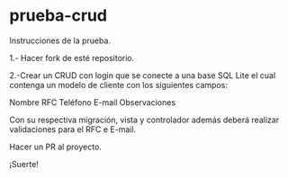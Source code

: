 # prueba-crud

Instrucciones de la prueba.


1.- Hacer fork de esté repositorio.

2.-Crear un CRUD con login que se conecte a una base SQL Lite el cual contenga un modelo de cliente con los siguientes campos:

Nombre
RFC
Teléfono
E-mail
Observaciones


Con su respectiva migración, vista y controlador además deberá realizar validaciones para el RFC e E-mail.

Hacer un PR al proyecto.

¡Suerte!
